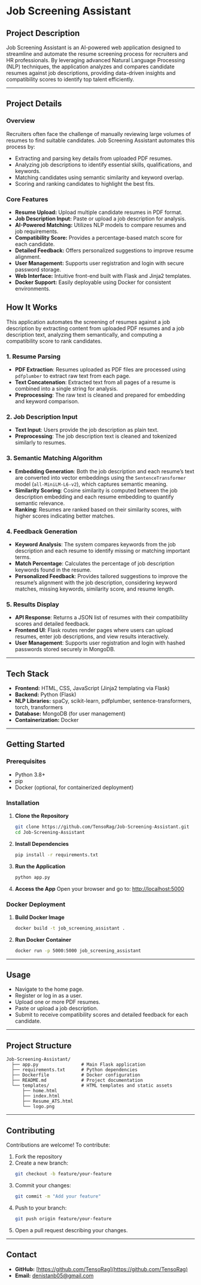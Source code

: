 # Job Screening Assistant

## Project Description
Job Screening Assistant is an AI-powered web application designed to streamline and automate the resume screening process for recruiters and HR professionals. By leveraging advanced Natural Language Processing (NLP) techniques, the application analyzes and compares candidate resumes against job descriptions, providing data-driven insights and compatibility scores to identify top talent efficiently.

---

## Project Details

### Overview
Recruiters often face the challenge of manually reviewing large volumes of resumes to find suitable candidates. Job Screening Assistant automates this process by:
- Extracting and parsing key details from uploaded PDF resumes.
- Analyzing job descriptions to identify essential skills, qualifications, and keywords.
- Matching candidates using semantic similarity and keyword overlap.
- Scoring and ranking candidates to highlight the best fits.

### Core Features
- **Resume Upload:** Upload multiple candidate resumes in PDF format.
- **Job Description Input:** Paste or upload a job description for analysis.
- **AI-Powered Matching:** Utilizes NLP models to compare resumes and job requirements.
- **Compatibility Score:** Provides a percentage-based match score for each candidate.
- **Detailed Feedback:** Offers personalized suggestions to improve resume alignment.
- **User Management:** Supports user registration and login with secure password storage.
- **Web Interface:** Intuitive front-end built with Flask and Jinja2 templates.
- **Docker Support:** Easily deployable using Docker for consistent environments.

## How It Works

This application automates the screening of resumes against a job description by extracting content from uploaded PDF resumes and a job description text, analyzing them semantically, and computing a compatibility score to rank candidates.

### 1. Resume Parsing

- **PDF Extraction**: Resumes uploaded as PDF files are processed using `pdfplumber` to extract raw text from each page.
- **Text Concatenation**: Extracted text from all pages of a resume is combined into a single string for analysis.
- **Preprocessing**: The raw text is cleaned and prepared for embedding and keyword comparison.

### 2. Job Description Input

- **Text Input**: Users provide the job description as plain text.
- **Preprocessing**: The job description text is cleaned and tokenized similarly to resumes.

### 3. Semantic Matching Algorithm

- **Embedding Generation**: Both the job description and each resume’s text are converted into vector embeddings using the `SentenceTransformer` model (`all-MiniLM-L6-v2`), which captures semantic meaning.
- **Similarity Scoring**: Cosine similarity is computed between the job description embedding and each resume embedding to quantify semantic relevance.
- **Ranking**: Resumes are ranked based on their similarity scores, with higher scores indicating better matches.

### 4. Feedback Generation

- **Keyword Analysis**: The system compares keywords from the job description and each resume to identify missing or matching important terms.
- **Match Percentage**: Calculates the percentage of job description keywords found in the resume.
- **Personalized Feedback**: Provides tailored suggestions to improve the resume’s alignment with the job description, considering keyword matches, missing keywords, similarity score, and resume length.

### 5. Results Display

- **API Response**: Returns a JSON list of resumes with their compatibility scores and detailed feedback.
- **Frontend UI**: Flask routes render pages where users can upload resumes, enter job descriptions, and view results interactively.
- **User Management**: Supports user registration and login with hashed passwords stored securely in MongoDB.


---

## Tech Stack
- **Frontend:** HTML, CSS, JavaScript (Jinja2 templating via Flask)
- **Backend:** Python (Flask)
- **NLP Libraries:** spaCy, scikit-learn, pdfplumber, sentence-transformers, torch, transformers
- **Database:** MongoDB (for user management)
- **Containerization:** Docker

---

## Getting Started

### Prerequisites
- Python 3.8+
- pip
- Docker (optional, for containerized deployment)

### Installation
1. **Clone the Repository**
   ```bash
   git clone https://github.com/TensoRag/Job-Screening-Assistant.git
   cd Job-Screening-Assistant
   ```
2. **Install Dependencies**
   ```bash
   pip install -r requirements.txt
   ```
3. **Run the Application**
   ```bash
   python app.py
   ```
4. **Access the App**
   Open your browser and go to: [http://localhost:5000](http://localhost:5000)

### Docker Deployment
1. **Build Docker Image**
   ```bash
   docker build -t job_screening_assistant .
   ```
2. **Run Docker Container**
   ```bash
   docker run -p 5000:5000 job_screening_assistant
   ```

---

## Usage
- Navigate to the home page.
- Register or log in as a user.
- Upload one or more PDF resumes.
- Paste or upload a job description.
- Submit to receive compatibility scores and detailed feedback for each candidate.

---

## Project Structure
```
Job-Screening-Assistant/
  ├── app.py                # Main Flask application
  ├── requirements.txt      # Python dependencies
  ├── Dockerfile            # Docker configuration
  ├── README.md             # Project documentation
  └── templates/            # HTML templates and static assets
      ├── home.html
      ├── index.html
      ├── Resume_ATS.html
      └── logo.png
```

---

## Contributing

Contributions are welcome! To contribute:
1. Fork the repository
2. Create a new branch:
   ```bash
   git checkout -b feature/your-feature
   ```
3. Commit your changes:
   ```bash
   git commit -m "Add your feature"
   ```
4. Push to your branch:
   ```bash
   git push origin feature/your-feature
   ```
5. Open a pull request describing your changes.
   
---

## Contact
- **GitHub:** [https://github.com/TensoRag](https://github.com/TensoRag)
- **Email:** denistanb05@gmail.com
